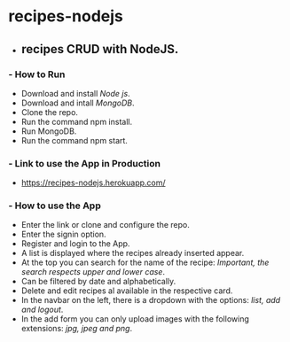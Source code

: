 # recipes-nodejs

* ## recipes CRUD with NodeJS.

###  - How to Run

- Download and install *Node js*.
- Download and intall *MongoDB*.
- Clone the repo.
- Run the command npm install.
- Run MongoDB.
- Run the command npm start.

### - Link to use the App in Production

- https://recipes-nodejs.herokuapp.com/

### - How to use the App

- Enter the link or clone and configure the repo.
- Enter the signin option.
- Register and login to the App.
- A list is displayed where the recipes already inserted appear.
- At the top you can search for the name of the recipe: *Important, the search respects upper and lower case*.
- Can be filtered by date and alphabetically.
- Delete and edit recipes al available in the respective card.
- In the navbar on the left, there is a dropdown with the options: *list, add and logout*.
- In the add form you can only upload images with the following extensions: *jpg, jpeg and png*.
